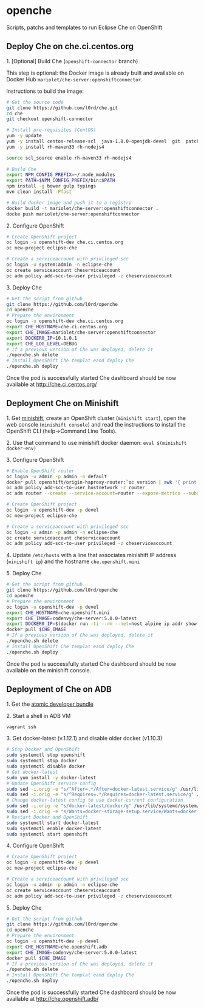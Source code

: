 # openche
Scripts, patchs and templates to run Eclipse Che on OpenShift

## Deploy Che on che.ci.centos.org

1\. [Optional] Build Che (`openshift-connector` branch) 

This step is optional: the Docker image is already built and available on Docker Hub `mariolet/che-server:openshiftconnector`.

Instructions to build the image:

```sh
# Get the source code 
git clone https://github.com/l0rd/che.git
cd che
git checkout openshift-connector

# Install pre-requisites (CentOS)
yum -y update
yum -y install centos-release-scl  java-1.8.0-openjdk-devel  git  patch
yum -y install rh-maven33 rh-nodejs4

source scl_source enable rh-maven33 rh-nodejs4
 
# Build Che 
export NPM_CONFIG_PREFIX=~/.node_modules
export PATH=$NPM_CONFIG_PREFIX/bin:$PATH
npm install -g bower gulp typings
mvn clean install -Pfast

# Build docker image and push it to a registry
docker build -t mariolet/che-server:openshiftconnector .
docke push mariolet/che-server:openshiftconnector
```

2\. Configure OpenShift

```sh
# Create OpenShift project
oc login -u openshift-dev che.ci.centos.org
oc new-project eclipse-che

# Create a serviceaccount with privileged scc
oc login -u system:admin -n eclipse-che
oc create serviceaccount cheserviceaccount
oc adm policy add-scc-to-user privileged -z cheserviceaccount
```

3\. Deploy Che

```sh
# Get the script from github
git clone https://github.com/l0rd/openche
cd openche
# Prepare the environment
oc login -u openshift-dev che.ci.centos.org
export CHE_HOSTNAME=che.ci.centos.org
export CHE_IMAGE=mariolet/che-server:openshiftconnector
export DOCKER0_IP=10.1.0.1
export CHE_LOG_LEVEL=DEBUG
# If a previous version of Che was deployed, delete it
./openche.sh delete
# Install OpenShift Che templat eand deploy Che 
./openche.sh deploy
```
Once the pod is successfully started Che dashboard should be now available at http://che.ci.centos.org/


## Deployment Che on Minishift

1\. Get [minishift](https://github.com/minishift/minishift#installation), create an OpenShift cluster (`minishift start`), open the web console (`minishift console`) and read the instructions to install the OpenShift CLI (help->Command Line Tools).

2\. Use that command to use minishift docker daemon: `eval $(minishift docker-env)`

3\. Configure OpenShift

```sh
# Enable OpenShift router
oc login -u admin -p admin -n default
docker pull openshift/origin-haproxy-router:`oc version | awk '{ print $2; exit }'`
oc adm policy add-scc-to-user hostnetwork -z router
oc adm router --create --service-account=router --expose-metrics --subdomain="openshift.mini"

# Create OpenShift project
oc login -u openshift-dev -p devel
oc new-project eclipse-che

# Create a serviceaccount with privileged scc
oc login -u admin -p admin -n eclipse-che
oc create serviceaccount cheserviceaccount
oc adm policy add-scc-to-user privileged -z cheserviceaccount
```

4\. Update `/etc/hosts` with a line that associates minishift IP address (`minishift ip`) and the hostname `che.openshift.mini`

5\. Deploy Che

```sh
# Get the script from github
git clone https://github.com/l0rd/openche
cd openche
# Prepare the environment
oc login -u openshift-dev -p devel
export CHE_HOSTNAME=che.openshift.mini
export CHE_IMAGE=codenvy/che-server:5.0.0-latest
export DOCKER0_IP=$(docker run -ti --rm --net=host alpine ip addr show docker0 | grep "inet\b" | awk '{print $2}' | cut -d/ -f1)
docker pull $CHE_IMAGE
# If a previous version of Che was deployed, delete it
./openche.sh delete
# Install OpenShift Che templat eand deploy Che 
./openche.sh deploy
```
Once the pod is successfully started Che dashboard should be now available on the minishift console.

## Deployment of Che on ADB 

1\. Get the [atomic developer bundle](https://github.com/projectatomic/adb-atomic-developer-bundle#how-do-i-install-and-run-adb)

2\. Start a shell in ADB VM

```sh
vagrant ssh
```

3\. Get docker-latest (v.1.12.1) and disable older docker (v1.10.3)

```sh
# Stop Docker and OpenShift
sudo systemctl stop openshift
sudo systemctl stop docker
sudo systemctl disable docker
# Get docker-latest
sudo yum install -y docker-latest
# Update OpenShift service config
sudo sed -i.orig -e "s/^After=.*/After=docker-latest.service/g" /usr/lib/systemd/system/openshift.service
sudo sed -i.orig -e "s/^Requires=.*/Requires=docker-latest.service/g" /usr/lib/systemd/system/openshift.service
# Change docker-latest config to use docker-current configuration
sudo sed -i.orig -e "s/docker-latest/docker/g" /usr/lib/systemd/system/docker-latest.service
sudo sed -i.orig -e "s/Wants=docker-storage-setup.service/Wants=docker-latest-storage-setup.service/g" /usr/lib/systemd/system/docker-latest.service
# Restart Docker and OpenShift
sudo systemctl start docker-latest
sudo systemctl enable docker-latest
sudo systemctl start openshift
```

4\. Configure OpenShift

```sh
# Create OpenShift project
oc login -u openshift-dev -p devel
oc new-project eclipse-che

# Create a serviceaccount with privileged scc
oc login -u admin -p admin -n eclipse-che
oc create serviceaccount cheserviceaccount
oc adm policy add-scc-to-user privileged -z cheserviceaccount
```

5\. Deploy Che

```sh
# Get the script from github
git clone https://github.com/l0rd/openche
cd openche
# Prepare the environment
oc login -u openshift-dev -p devel
export CHE_HOSTNAME=che.openshift.adb
export CHE_IMAGE=codenvy/che-server:5.0.0-latest
docker pull $CHE_IMAGE
# If a previous version of Che was deployed, delete it
./openche.sh delete
# Install OpenShift Che templat eand deploy Che 
./openche.sh deploy
```
Once the pod is successfully started Che dashboard should be now available at http://che.openshift.adb/

